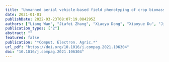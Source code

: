 ```yaml
---
title: "Unmanned aerial vehicle-based field phenotyping of crop biomass using growth traits retrieved from PROSAIL model (Comput. Electron. Agric., 2021)"
date: 2021-01-01
publishDate: 2022-03-23T08:07:19.084295Z
authors: ["Liang Wan", "Jiafei Zhang", "Xiaoya Dong", "Xiaoyue Du", "Jiangpeng Zhu", "Dawei Sun", "Yufei Liu", "Yong He", "Haiyan Cen"]
publication_types: ["2"]
abstract: ""
featured: false
publication: "*Comput. Electron. Agric.*"
url_pdf: "https://doi.org/10.1016/j.compag.2021.106304"
doi: "10.1016/j.compag.2021.106304"
---
```


